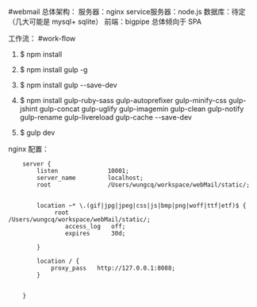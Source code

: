 #webmail
总体架构：
 服务器：nginx
 service服务器：node.js
 数据库：待定（几大可能是 mysql+ sqlite）
 前端：bigpipe
 总体倾向于 SPA


工作流：
#work-flow

1. $ npm install

2. $ npm install gulp -g

3. $ npm install gulp --save-dev

4. $ npm install gulp-ruby-sass gulp-autoprefixer gulp-minify-css gulp-jshint gulp-concat gulp-uglify gulp-imagemin gulp-clean gulp-notify gulp-rename gulp-livereload gulp-cache --save-dev

5. $ gulp dev



nginx 配置：

```shell
    server {
        listen              10001;
        server_name         localhost;
        root                /Users/wungcq/workspace/webMail/static/;


        location ~* \.(gif|jpg|jpeg|css|js|bmp|png|woff|ttf|etf)$ {
             root                /Users/wungcq/workspace/webMail/static/;
                access_log   off;
                expires      30d;

        }

        location / {
            proxy_pass   http://127.0.0.1:8088;
        }


    }
```